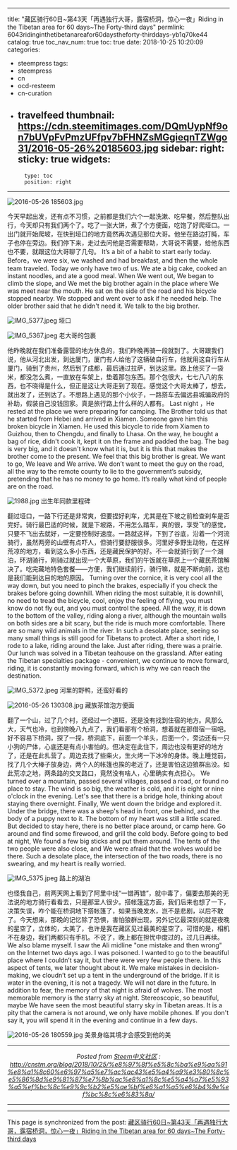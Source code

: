 
---
title: "藏区骑行60日~第43天「再遇独行大哥，露宿桥洞，惊心一夜」Riding in the Tibetan area for 60 days~The Forty-third days"
permlink: 6043ridinginthetibetanareafor60daystheforty-thirddays-yb1q70ke44
catalog: true
toc_nav_num: true
toc: true
date: 2018-10-25 10:20:09
categories:
- steempress
tags:
- steempress
- cn
- ocd-resteem
- cn-curation
- travelfeed
thumbnail: https://cdn.steemitimages.com/DQmUypNf9on7bUVpFvPmzUFfpv7bFHNZsMGgieqnTZWgo31/2016-05-26%20185603.jpg
sidebar:
    right:
        sticky: true
widgets:
    -
        type: toc
        position: right
---


![2016-05-26 185603.jpg](https://cdn.steemitimages.com/DQmUypNf9on7bUVpFvPmzUFfpv7bFHNZsMGgieqnTZWgo31/2016-05-26%20185603.jpg)

今天早起出发，还有点不习惯，之前都是我们六个一起洗漱、吃早餐，然后整队出行，今天却只有我们两个了。吃了一张大饼，煮了个方便面，吃饱了好爬垭口。一出门就开始爬坡，在快到垭口的地方竟然再次遇见那位大哥。他坐在路边打盹，车子也停在旁边。我们停下来，走过去问他是否需要帮助，大哥说不需要，给他东西也不要，就跟这位大哥聊了几句。
It’s a bit of a habit to start early today. Before，we were six, we washed and had breakfast, and then the whole team traveled. Today we only have two of us. We ate a big cake, cooked an instant noodles, and ate a good meal. When We went out, We began to climb the slope, and We met the big brother again in the place where We was meet near the mouth. He sat on the side of the road and his bicycle stopped nearby. We stopped and went over to ask if he needed help. The older brother said that he didn't need it. We talk to the big brother.

![IMG_5377.jpeg](https://cdn.steemitimages.com/DQmSBQSpXdhccHp9LTREYCYDJKc4LniCM97bknN376Mrq9K/IMG_5377.jpeg)
垭口

![IMG_5367.jpeg](https://cdn.steemitimages.com/DQmYxzrbtUPtQBiDpGjR8hb3j7jgYAm6qmtx6x2CzewKWZy/IMG_5367.jpeg)
老大哥的包裹

他昨晚就在我们准备露营的地方休息的，我们昨晚再骑一段就到了。大哥跟我们说，他从河北出发，到达厦门，厦门有人给他了这辆破自行车，他就用这自行车从厦门，骑到了贵州，然后到了成都，最后通过拉萨，到达这里。路上他买了一袋米，都没怎么煮，一直放在车架上，垫着那包东西。那个包很大，七七八八的东西，也不晓得是什么，但正是这让大哥走到了现在。感觉这个大哥太棒了，想去，就出发了，还到达了。不想路上遇见的那个小伙子，一路搭车去偏远县城骗政府的补助，假装自己没钱回家。真是旅行路上什么样的人都有。
Last night  ，He rested at the place we were preparing for camping. The Brother told us that he started from Hebei and arrived in Xiamen. Someone gave him this broken bicycle in Xiamen. He used this bicycle to ride from Xiamen to Guizhou, then to Chengdu, and finally to Lhasa. On the way, he bought a bag of rice, didn't cook it, kept it on the frame and padded the bag. The bag is very big, and it doesn't know what it is, but it is this that makes the brother come to the present. We feel that this big brother is great. We want to go, We leave and We arrive. We don’t want to meet the guy on the road, all the way to the remote county to lie to the government’s subsidy, pretending that he has no money to go home. It’s really what kind of people are on the road.

![1988.jpg](https://cdn.steemitimages.com/DQmPp4iKiQS5CzughhkaeBN7KSUkHdEA4V5zPQdu8GkpFnD/1988.jpg)
出生年同款里程碑

翻过垭口，一路下行还是非常爽，但要捏好刹车，尤其是在下坡之前检查刹车是否完好。骑行最巴适的时候，就是下坡路，不用怎么踏车，爽的很，享受飞的感觉，只要不飞出去就好，一定要控制好速度。一路就这样，下到了谷底，沿着一个河流骑行，虽然两旁的山壁有点吓人，但骑行要舒服很多。河里好多野生动物，在这样荒凉的地方，看到这么多小东西，还是藏民保护的好。不一会就骑行到了一个湖泊，环湖骑行，刚骑过就出现一个大草原，我们的午饭就在草原上一个藏民茶馆解决了。吃完藏地特色套餐——方便，我们继续前行，骑行嘛，就是不断向前，这也是我们能到达目的地的原因。
Turning over the cornice, it is very cool all the way down, but you need to pinch the brakes, especially if you check the brakes before going downhill. When riding the most suitable, it is downhill, no need to tread the bicycle, cool, enjoy the feeling of flying, you must know do not fly out, and you must control the speed. All the way, it is down to the bottom of the valley, riding along a river, although the mountain walls on both sides are a bit scary, but the ride is much more comfortable. There are so many wild animals in the river. In such a desolate place, seeing so many small things is still good for Tibetans to protect. After a short ride, I rode to a lake, riding around the lake. Just after riding, there was a prairie. Our lunch was solved in a Tibetan teahouse on the grassland. After eating the Tibetan specialties package - convenient, we continue to move forward, riding, it is constantly moving forward, which is why we can reach the destination.

![IMG_5372.jpeg](https://cdn.steemitimages.com/DQmS1EnKqfQKYec2XjgmJEECiNyqfQfFpk5vbNTmeKRL24z/IMG_5372.jpeg)
河里的野鸭，还蛮好看的

![2016-05-26 130308.jpg](https://cdn.steemitimages.com/DQmTVSEmKxuRAw56B68hex1RDw7EQN8M7MiAUtxK9LW7vnj/2016-05-26%20130308.jpg)
藏族茶馆泡方便面

翻了一个山，过了几个村，还经过一个道班，还是没有找到住宿的地方。风那么大，天气也冷，也到傍晚八九点了，我们看那有个桥洞，想着就在那借宿一宿吧。好不容易下桥洞，探了一探，桥洞底下，前面一个羊头，后面一个，旁边还有一只小狗的尸体，心底还是有点小害怕的。但决定在此住下，周边也没有更好的地方了，还是在此扎营了。周边去找了些柴火，生火烤一下冰冷的身体。晚上睡觉前，找了几个大棒子放身边，两个人的帐篷也挨的老近了，还是害怕这边狼群出没。如此荒凉之地，两条路的交叉路口，竟然没有啥人，心里确实有点担心。
We turned over a mountain, passed several villages, passed a road, or found no place to stay. The wind is so big, the weather is cold, and it is eight or nine o'clock in the evening. Let's see that there is a bridge hole, thinking about staying there overnight. Finally, We went down the bridge and explored it. Under the bridge, there was a sheep's head in front, one behind, and the body of a puppy next to it. The bottom of my heart was still a little scared. But decided to stay here, there is no better place around, or camp here. Go around and find some firewood, and grill the cold body. Before going to bed at night, We found a few big sticks and put them around. The tents of the two people were also close, and We were afraid that the wolves would be there. Such a desolate place, the intersection of the two roads, there is no swearing, and my heart is really worried.

![IMG_5375.jpeg](https://cdn.steemitimages.com/DQmRtnHJi76N6QCG5oMNjZfrBxjhYToL7L1VYKDuTEfoQVX/IMG_5375.jpeg)
路上的湖泊

也怪我自己，前两天网上看到了阿里中线“一错再错”，就中毒了，偏要去那美的无法说的地方骑行看看去，只是那里人很少。搭帐篷这方面，我们后来也想了一下，决策失误，咋个能在桥洞地下搭帐篷了，如果当晚发水，岂不是悲剧，以后不敢了。今天想来，那晚的记忆除了恐惧，害怕狼群出现，另外记忆最深刻的就是夜晚的星空了，立体的，太美了，也许是我在藏区见过最美的星空了。可惜的是，相机不在身边，我们两都只有手机。不说了，晚上都在担忧中度过的，过几日再续。
We also blame myself. I saw the Ali midline "one mistake and then wrong" on the Internet two days ago. I was poisoned. I wanted to go to the beautiful place where I couldn’t say it, but there were very few people there. In this aspect of tents, we later thought about it. We make mistakes in decision-making, we cloudn’t set up a tent in the underground of the bridge. If it is water in the evening, it is not a tragedy. We will not dare in the future. In addition to fear, the memory of that night is afraid of wolves. The most memorable memory is the starry sky at night. Stereoscopic, so beautiful, maybe We have seen the most beautiful starry sky in Tibetan areas. It is a pity that the camera is not around, we only have mobile phones. If you don't say it, you will spend it in the evening and continue in a few days.

![2016-05-26 180559.jpg](https://cdn.steemitimages.com/DQmWnPF7saLPKPLHYsXskoKMEuqVqkreFg7ZKcCSGPxPneC/2016-05-26%20180559.jpg)
美景身临其境才会感受到他的美 <br /><center><hr/><em>Posted from <a href='http://cnstm.org'>Steem中文社区</a> : http://cnstm.org/blog/2018/10/25/%e8%97%8f%e5%8c%ba%e9%aa%91%e8%a1%8c60%e6%97%a5%e7%ac%ac43%e5%a4%a9%e3%80%8c%e5%86%8d%e9%81%87%e7%8b%ac%e8%a1%8c%e5%a4%a7%e5%93%a5%ef%bc%8c%e9%9c%b2%e5%ae%bf%e6%a1%a5%e6%b4%9e%ef%bc%8c%e6%83%8a/ </em><hr/></center>

- - -

This page is synchronized from the post: [藏区骑行60日~第43天「再遇独行大哥，露宿桥洞，惊心一夜」Riding in the Tibetan area for 60 days~The Forty-third days](https://steemit.com/@iguazi123/6043ridinginthetibetanareafor60daystheforty-thirddays-yb1q70ke44)
